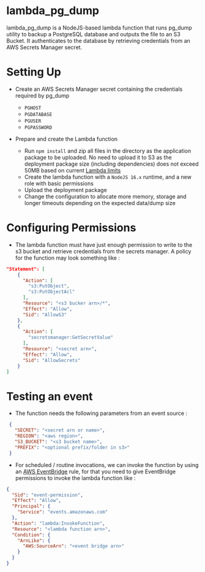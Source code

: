 # lambda_pg_dump
lambda_pg_dump is a NodeJS-based lambda function that runs pg_dump utility to backup a PostgreSQL database and outputs the file to an S3 Bucket. It authenticates to the database by retrieving credentials from an AWS Secrets Manager secret.


# Setting Up
* Create an AWS Secrets Manager secret containing the credentials required by pg_dump

    * `PGHOST`
    * `PGDATABASE`
    * `PGUSER`
    * `PGPASSWORD`
      
* Prepare and create the Lambda function

   * Run `npm install` and zip all files in the directory as the application package to be uploaded. No need to upload it to S3 as the deployment package size (including dependencies) does not exceed 50MB based on current [Lambda limits](https://docs.aws.amazon.com/lambda/latest/dg/gettingstarted-limits.html)
   * Create the lambda function with a `NodeJS 16.x` runtime, and a new role with basic permissions
   * Upload the deployment package
   * Change the configuration to allocate more memory, storage and longer timeouts depending on the expected data/dump size
   
# Configuring Permissions

   * The lambda function must have just enough permission to write to the s3 bucket and retrieve credentials from the secrets manager. A policy for the function may look something like :
   
```json
"Statement": [
    {
      "Action": [
        "s3:PutObject",
        "s3:PutObjectAcl"
      ],
      "Resource": "<s3 bucker arn>/*",
      "Effect": "Allow",
      "Sid": "AllowS3"
    },
    {
      "Action": [
        "secretsmanager:GetSecretValue"
      ],
      "Resource": "<secret arn>",
      "Effect": "Allow",
      "Sid": "AllowSecrets"
    }
]
```
   
# Testing an event

* The function needs the following parameters from an event source :
 ```json
  {
    "SECRET": "<secret arn or name>",
    "REGION": "<aws region>",
    "S3_BUCKET": "<s3 bucket name>",
    "PREFIX": "<optional prefix/folder in s3>"
  }
 ```
* For scheduled / routine invocations, we can invoke the function by using an [AWS EventBridge](https://aws.amazon.com/eventbridge/) rule, for that you need to give EventBridge permissions to invoke the lambda function like :

```json
{
  "Sid": "event-permission",
  "Effect": "Allow",
  "Principal": {
    "Service": "events.amazonaws.com"
  },
  "Action": "lambda:InvokeFunction",
  "Resource": "<lambda function arn>",
  "Condition": {
    "ArnLike": {
      "AWS:SourceArn": "<event bridge arn>"
    }
  }
}

```


   

